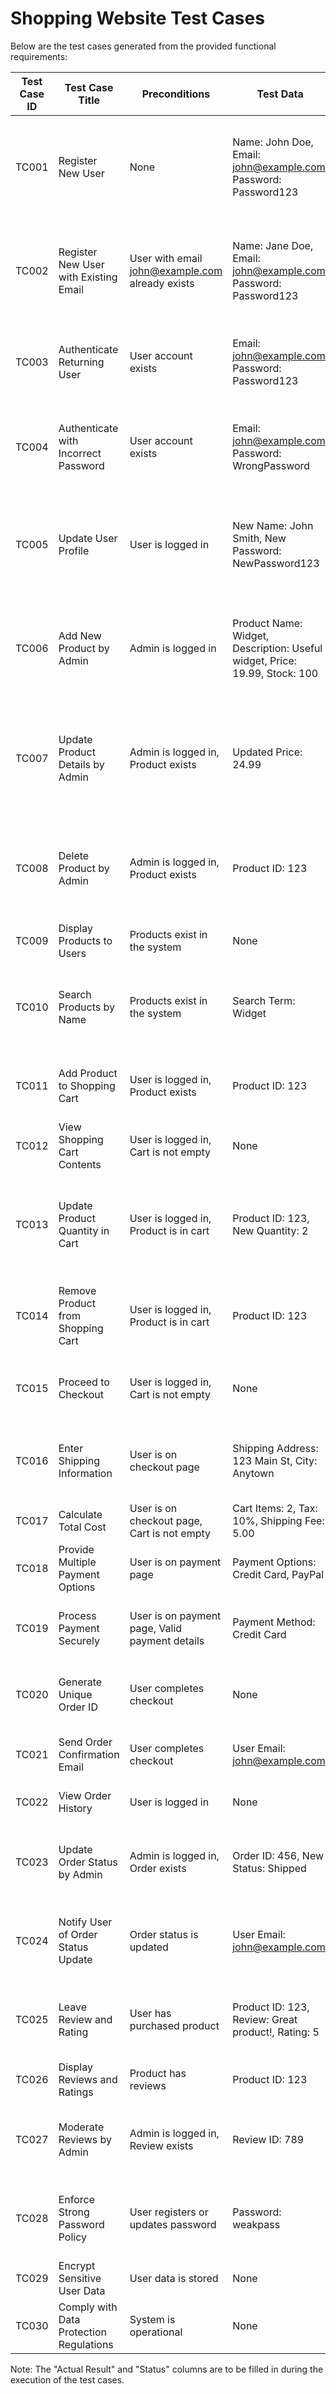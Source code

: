 # Shopping Website Test Cases

Below are the test cases generated from the provided functional requirements:

| Test Case ID | Test Case Title | Preconditions | Test Data | Test Steps | Expected Result | Actual Result | Status |
|--------------|-----------------|---------------|-----------|------------|----------------|---------------|--------|
| TC001        | Register New User | None | Name: John Doe, Email: john@example.com, Password: Password123 | 1. Navigate to registration page 2. Enter name, email, and password 3. Submit form | User is registered successfully and redirected to the welcome page | | |
| TC002        | Register New User with Existing Email | User with email john@example.com already exists | Name: Jane Doe, Email: john@example.com, Password: Password123 | 1. Navigate to registration page 2. Enter name, email, and password 3. Submit form | Error message indicating email is already in use | | |
| TC003        | Authenticate Returning User | User account exists | Email: john@example.com, Password: Password123 | 1. Navigate to login page 2. Enter email and password 3. Submit form | User is authenticated and redirected to the dashboard | | |
| TC004        | Authenticate with Incorrect Password | User account exists | Email: john@example.com, Password: WrongPassword | 1. Navigate to login page 2. Enter email and incorrect password 3. Submit form | Error message indicating incorrect password | | |
| TC005        | Update User Profile | User is logged in | New Name: John Smith, New Password: NewPassword123 | 1. Navigate to profile page 2. Update name and password 3. Submit changes | Profile is updated successfully | | |
| TC006        | Add New Product by Admin | Admin is logged in | Product Name: Widget, Description: Useful widget, Price: 19.99, Stock: 100 | 1. Navigate to admin product management 2. Enter product details 3. Submit form | Product is added successfully and visible in product list | | |
| TC007        | Update Product Details by Admin | Admin is logged in, Product exists | Updated Price: 24.99 | 1. Navigate to admin product management 2. Select product 3. Update price 4. Submit changes | Product details are updated successfully | | |
| TC008        | Delete Product by Admin | Admin is logged in, Product exists | Product ID: 123 | 1. Navigate to admin product management 2. Select product 3. Delete product | Product is removed from the product list | | |
| TC009        | Display Products to Users | Products exist in the system | None | 1. Navigate to product listing page | Products are displayed with details | | |
| TC010        | Search Products by Name | Products exist in the system | Search Term: Widget | 1. Navigate to product search 2. Enter search term 3. Submit search | Relevant products are displayed | | |
| TC011        | Add Product to Shopping Cart | User is logged in, Product exists | Product ID: 123 | 1. Navigate to product page 2. Add product to cart | Product is added to shopping cart | | |
| TC012        | View Shopping Cart Contents | User is logged in, Cart is not empty | None | 1. Navigate to shopping cart page | Shopping cart contents are displayed | | |
| TC013        | Update Product Quantity in Cart | User is logged in, Product is in cart | Product ID: 123, New Quantity: 2 | 1. Navigate to shopping cart page 2. Update product quantity 3. Submit changes | Product quantity is updated in cart | | |
| TC014        | Remove Product from Shopping Cart | User is logged in, Product is in cart | Product ID: 123 | 1. Navigate to shopping cart page 2. Remove product from cart | Product is removed from shopping cart | | |
| TC015        | Proceed to Checkout | User is logged in, Cart is not empty | None | 1. Navigate to shopping cart page 2. Click on checkout | User is redirected to checkout page | | |
| TC016        | Enter Shipping Information | User is on checkout page | Shipping Address: 123 Main St, City: Anytown | 1. Enter shipping information 2. Submit form | Shipping information is saved and user proceeds to payment | | |
| TC017        | Calculate Total Cost | User is on checkout page, Cart is not empty | Cart Items: 2, Tax: 10%, Shipping Fee: 5.00 | 1. Review order summary | Total cost is calculated correctly | | |
| TC018        | Provide Multiple Payment Options | User is on payment page | Payment Options: Credit Card, PayPal | 1. Review payment options | Multiple payment options are available | | |
| TC019        | Process Payment Securely | User is on payment page, Valid payment details | Payment Method: Credit Card | 1. Enter payment details 2. Submit payment | Payment is processed securely and confirmation is displayed | | |
| TC020        | Generate Unique Order ID | User completes checkout | None | 1. Complete checkout process | Unique order ID is generated for the transaction | | |
| TC021        | Send Order Confirmation Email | User completes checkout | User Email: john@example.com | 1. Complete checkout process | Order confirmation email is sent to user | | |
| TC022        | View Order History | User is logged in | None | 1. Navigate to order history page | User's past orders are displayed | | |
| TC023        | Update Order Status by Admin | Admin is logged in, Order exists | Order ID: 456, New Status: Shipped | 1. Navigate to admin order management 2. Update order status | Order status is updated successfully | | |
| TC024        | Notify User of Order Status Update | Order status is updated | User Email: john@example.com | 1. Update order status | User receives email notification of status update | | |
| TC025        | Leave Review and Rating | User has purchased product | Product ID: 123, Review: Great product!, Rating: 5 | 1. Navigate to product page 2. Leave review and rating | Review and rating are submitted successfully | | |
| TC026        | Display Reviews and Ratings | Product has reviews | Product ID: 123 | 1. Navigate to product page | Reviews and ratings are displayed | | |
| TC027        | Moderate Reviews by Admin | Admin is logged in, Review exists | Review ID: 789 | 1. Navigate to admin review management 2. Moderate review | Review is moderated successfully | | |
| TC028        | Enforce Strong Password Policy | User registers or updates password | Password: weakpass | 1. Enter weak password 2. Submit form | Error message indicating password does not meet policy | | |
| TC029        | Encrypt Sensitive User Data | User data is stored | None | 1. Review database storage | Sensitive data is encrypted | | |
| TC030        | Comply with Data Protection Regulations | System is operational | None | 1. Review system compliance | System complies with relevant regulations | | |

Note: The "Actual Result" and "Status" columns are to be filled in during the execution of the test cases.